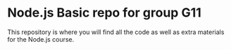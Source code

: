 # Node.js Basic repo for group G11

This repository is where you will find all the code as well as extra materials for the Node.js course.